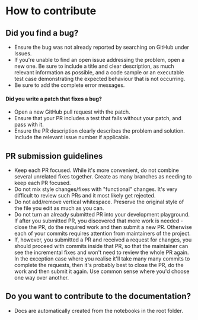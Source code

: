 # How to contribute

## Did you find a bug?

* Ensure the bug was not already reported by searching on GitHub under Issues.
* If you're unable to find an open issue addressing the problem, open a new one. Be sure to include a title and clear description, as much relevant information as possible, and a code sample or an executable test case demonstrating the expected behaviour that is not occurring.
* Be sure to add the complete error messages.

#### Did you write a patch that fixes a bug?

* Open a new GitHub pull request with the patch.
* Ensure that your PR includes a test that fails without your patch, and pass with it.
* Ensure the PR description clearly describes the problem and solution. Include the relevant issue number if applicable.

## PR submission guidelines

* Keep each PR focused. While it's more convenient, do not combine several unrelated fixes together. Create as many branches as needing to keep each PR focused.
* Do not mix style changes/fixes with "functional" changes. It's very difficult to review such PRs and it most likely get rejected.
* Do not add/remove vertical whitespace. Preserve the original style of the file you edit as much as you can.
* Do not turn an already submitted PR into your development playground. If after you submitted PR, you discovered that more work is needed - close the PR, do the required work and then submit a new PR. Otherwise each of your commits requires attention from maintainers of the project.
* If, however, you submitted a PR and received a request for changes, you should proceed with commits inside that PR, so that the maintainer can see the incremental fixes and won't need to review the whole PR again. In the exception case where you realise it'll take many many commits to complete the requests, then it's probably best to close the PR, do the work and then submit it again. Use common sense where you'd choose one way over another.

## Do you want to contribute to the documentation?

* Docs are automatically created from the notebooks in the root folder.

